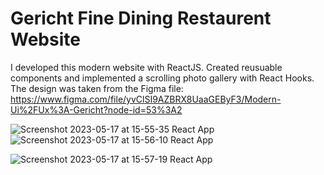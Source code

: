 # Gericht Fine Dining Restaurent Website

I developed this modern website with ReactJS. Created reusuable components and implemented a scrolling photo gallery with React Hooks. 
The design was taken from the Figma file: https://www.figma.com/file/yvClSI9AZBRX8UaaGEByF3/Modern-Ui%2FUx%3A-Gericht?node-id=53%3A2

![Screenshot 2023-05-17 at 15-55-35 React App](https://github.com/avicos/gericht-res/assets/67042178/ae1ed9be-8707-445d-9115-3ea5d590b843)
![Screenshot 2023-05-17 at 15-56-10 React App](https://github.com/avicos/gericht-res/assets/67042178/e09d4460-431c-4ee6-ac08-292974a7aa9f)

![Screenshot 2023-05-17 at 15-57-19 React App](https://github.com/avicos/gericht-res/assets/67042178/c0409ea8-9e10-44eb-bf8a-54a69c72e6a6)
